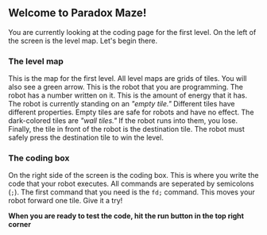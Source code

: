 ## Welcome to Paradox Maze!
You are currently looking at the coding page for the first level.
On the left of the screen is the level map. Let's begin there.

### The level map
This is the map for the first level. All level maps are grids of tiles.
You will also see a green arrow. This is the robot that you are programming.
The robot has a number written on it. This is the amount of energy that it has.
The robot is currently standing on an *"empty tile."*
Different tiles have different properties. Empty tiles are safe for robots and have no effect.
The dark-colored tiles are *"wall tiles."* If the robot runs into them, you lose.
Finally, the tile in front of the robot is the destination tile.
The robot must safely press the destination tile to win the level.

### The coding box
On the right side of the screen is the coding box.
This is where you write the code that your robot executes.
All commands are seperated by semicolons (`;`).
The first command that you need is the `fd;` command. This moves your robot forward one tile.
Give it a try!

**When you are ready to test the code, hit the run button in the top right corner**